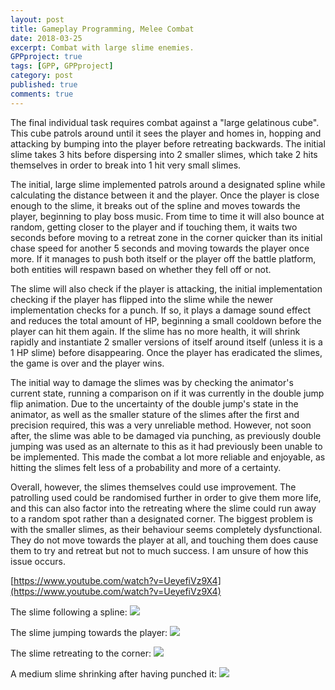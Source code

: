 ```yaml
---
layout: post
title: Gameplay Programming, Melee Combat
date: 2018-03-25
excerpt: Combat with large slime enemies.
GPPproject: true
tags: [GPP, GPPproject]
category: post
published: true
comments: true
---
```

The final individual task requires combat against a "large gelatinous cube". This cube patrols around until it sees the player and homes in, hopping and attacking by bumping into the player before retreating backwards. The initial slime takes 3 hits before dispersing into 2 smaller slimes, which take 2 hits themselves in order to break into 1 hit very small slimes.

The initial, large slime implemented patrols around a designated spline while calculating the distance between it and the player. Once the player is close enough to the slime, it breaks out of the spline and moves towards the player, beginning to play boss music. From time to time it will also bounce at random, getting closer to the player and if touching them, it waits two seconds before moving to a retreat zone in the corner quicker than its initial chase speed for another 5 seconds and moving towards the player once more. If it manages to push both itself or the player off the battle platform, both entities will respawn based on whether they fell off or not. 

The slime will also check if the player is attacking, the initial implementation checking if the player has flipped into the slime while the newer implementation checks for a punch. If so, it plays a damage sound effect and reduces the total amount of HP, beginning a small cooldown before the player can hit them again. If the slime has no more health, it will shrink rapidly and instantiate 2 smaller versions of itself around itself (unless it is a 1 HP slime) before disappearing. Once the player has eradicated the slimes, the game is over and the player wins.

The initial way to damage the slimes was by checking the animator's current state, running a comparison on if it was currently in the double jump flip animation. Due to the uncertainty of the double jump's state in the animator, as well as the smaller stature of the slimes after the first and precision required, this was a very unreliable method. However, not soon after, the slime was able to be damaged via punching, as previously double jumping was used as an alternate to this as it had previously been unable to be implemented. This made the combat a lot more reliable and enjoyable, as hitting the slimes felt less of a probability and more of a certainty.

Overall, however, the slimes themselves could use improvement. The patrolling used could be randomised further in order to give them more life, and this can also factor into the retreating where the slime could run away to a random spot rather than a designated corner. The biggest problem is with the smaller slimes, as their behaviour seems completely dysfunctional. They do not move towards the player at all, and touching them does cause them to try and retreat but not to much success. I am unsure of how this issue occurs.

[https://www.youtube.com/watch?v=UeyefiVz9X4](https://www.youtube.com/watch?v=UeyefiVz9X4)

The slime following a spline:
<a href="https://i.imgur.com/3Yzk7rU.jpg"><img src="https://i.imgur.com/3Yzk7rU.jpg"></a>

The slime jumping towards the player:
<a href="https://i.imgur.com/xsQMcz4.jpg"><img src="https://i.imgur.com/xsQMcz4.jpg"></a>

The slime retreating to the corner:
<a href="https://i.imgur.com/SiCgZI3.jpg"><img src="https://i.imgur.com/SiCgZI3.jpg"></a>

A medium slime shrinking after having punched it:
<a href="https://i.imgur.com/ypRWGpj.jpg"><img src="https://i.imgur.com/ypRWGpj.jpg"></a>